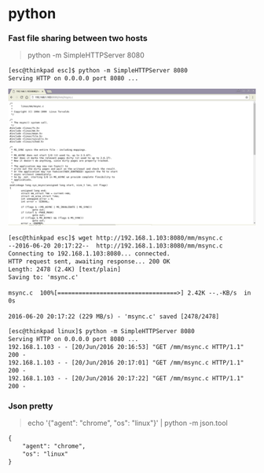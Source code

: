 # python

### Fast file sharing between two hosts

> python -m SimpleHTTPServer 8080

```
[esc@thinkpad esc]$ python -m SimpleHTTPServer 8080
Serving HTTP on 0.0.0.0 port 8080 ...
```

![pyserver-chrome](pyserver-chrome.png)

```
[esc@thinkpad esc]$ wget http://192.168.1.103:8080/mm/msync.c
--2016-06-20 20:17:22--  http://192.168.1.103:8080/mm/msync.c
Connecting to 192.168.1.103:8080... connected.
HTTP request sent, awaiting response... 200 OK
Length: 2478 (2.4K) [text/plain]
Saving to: 'msync.c'

msync.c  100%[==================================>] 2.42K --.-KB/s  in 0s

2016-06-20 20:17:22 (229 MB/s) - 'msync.c' saved [2478/2478]
```

```
[esc@thinkpad linux]$ python -m SimpleHTTPServer 8080
Serving HTTP on 0.0.0.0 port 8080 ...
192.168.1.103 - - [20/Jun/2016 20:16:53] "GET /mm/msync.c HTTP/1.1" 200 -
192.168.1.103 - - [20/Jun/2016 20:17:01] "GET /mm/msync.c HTTP/1.1" 200 -
192.168.1.103 - - [20/Jun/2016 20:17:22] "GET /mm/msync.c HTTP/1.1" 200 -
```

### Json pretty

> echo '{"agent": "chrome", "os": "linux"}' | python -m json.tool

```
{
    "agent": "chrome",
    "os": "linux"
}
```
